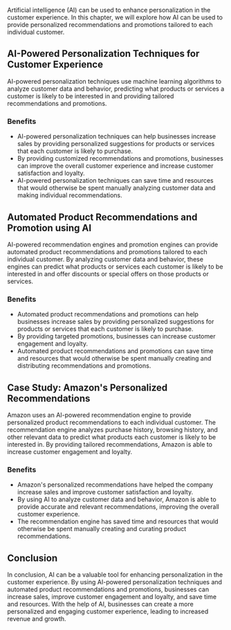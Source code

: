 
Artificial intelligence (AI) can be used to enhance personalization in the customer experience. In this chapter, we will explore how AI can be used to provide personalized recommendations and promotions tailored to each individual customer.

AI-Powered Personalization Techniques for Customer Experience
-------------------------------------------------------------

AI-powered personalization techniques use machine learning algorithms to analyze customer data and behavior, predicting what products or services a customer is likely to be interested in and providing tailored recommendations and promotions.

### Benefits

* AI-powered personalization techniques can help businesses increase sales by providing personalized suggestions for products or services that each customer is likely to purchase.
* By providing customized recommendations and promotions, businesses can improve the overall customer experience and increase customer satisfaction and loyalty.
* AI-powered personalization techniques can save time and resources that would otherwise be spent manually analyzing customer data and making individual recommendations.

Automated Product Recommendations and Promotion using AI
--------------------------------------------------------

AI-powered recommendation engines and promotion engines can provide automated product recommendations and promotions tailored to each individual customer. By analyzing customer data and behavior, these engines can predict what products or services each customer is likely to be interested in and offer discounts or special offers on those products or services.

### Benefits

* Automated product recommendations and promotions can help businesses increase sales by providing personalized suggestions for products or services that each customer is likely to purchase.
* By providing targeted promotions, businesses can increase customer engagement and loyalty.
* Automated product recommendations and promotions can save time and resources that would otherwise be spent manually creating and distributing recommendations and promotions.

Case Study: Amazon's Personalized Recommendations
-------------------------------------------------

Amazon uses an AI-powered recommendation engine to provide personalized product recommendations to each individual customer. The recommendation engine analyzes purchase history, browsing history, and other relevant data to predict what products each customer is likely to be interested in. By providing tailored recommendations, Amazon is able to increase customer engagement and loyalty.

### Benefits

* Amazon's personalized recommendations have helped the company increase sales and improve customer satisfaction and loyalty.
* By using AI to analyze customer data and behavior, Amazon is able to provide accurate and relevant recommendations, improving the overall customer experience.
* The recommendation engine has saved time and resources that would otherwise be spent manually creating and curating product recommendations.

Conclusion
----------

In conclusion, AI can be a valuable tool for enhancing personalization in the customer experience. By using AI-powered personalization techniques and automated product recommendations and promotions, businesses can increase sales, improve customer engagement and loyalty, and save time and resources. With the help of AI, businesses can create a more personalized and engaging customer experience, leading to increased revenue and growth.
